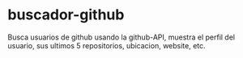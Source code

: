 # buscador-github
Busca usuarios de github usando la github-API, muestra el perfil del usuario, sus ultimos 5 repositorios, ubicacion, website, etc.
